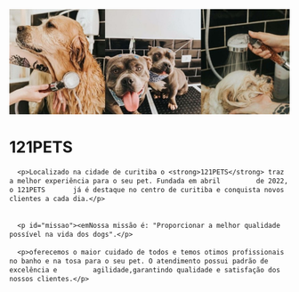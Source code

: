 <!DOCTYPE html>
<html lang-"pt-br">
  <head>
      <meta charset="UTF-8">
      <title>121PETS</title>
      <link rel="stylesheet" href="style.css"
      
  </head>
  
  <body>
    <img id="banner" src="banner.jpg">
      <h1> 121PETS</h1>

      <p>Localizado na cidade de curitiba o <strong>121PETS</strong> traz a melhor experiência para o seu pet. Fundada em abril         de 2022, o 121PETS       já é destaque no centro de curitiba e conquista novos clientes a cada dia.</p>
  

      <p id="missao"><emNossa missão é: "Proporcionar a melhor qualidade possível na vida dos dogs".</p>
      
      <p>oferecemos o maior cuidado de todos e temos otimos profissionais no banho e na tosa para o seu pet. O atendimento possui padrão de excelência e         agilidade,garantindo qualidade e satisfação dos nossos clientes.</p>
      
   </body>
 </html>
